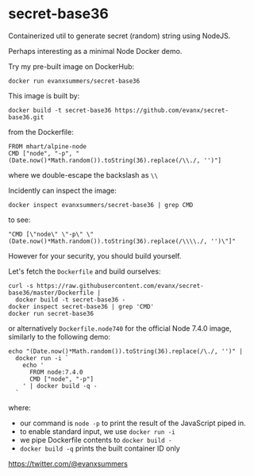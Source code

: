 
# secret-base36

Containerized util to generate secret (random) string using NodeJS.

Perhaps interesting as a minimal Node Docker demo.

Try my pre-built image on DockerHub:
```
docker run evanxsummers/secret-base36
```
This image is built by:
```
docker build -t secret-base36 https://github.com/evanx/secret-base36.git
```
from the Dockerfile:
```
FROM mhart/alpine-node
CMD ["node", "-p", "(Date.now()*Math.random()).toString(36).replace(/\\./, '')"]
```
where we double-escape the backslash as `\\`

Incidently can inspect the image:
```
docker inspect evanxsummers/secret-base36 | grep CMD
```
to see:
```
"CMD [\"node\" \"-p\" \"(Date.now()*Math.random()).toString(36).replace(/\\\\./, '')\"]"
```
However for your security, you should build yourself.

Let's fetch the `Dockerfile` and build ourselves:
```shell
curl -s https://raw.githubusercontent.com/evanx/secret-base36/master/Dockerfile |
  docker build -t secret-base36 -
docker inspect secret-base36 | grep 'CMD'  
docker run secret-base36
```
or alternatively `Dockerfile.node740` for the official Node 7.4.0 image, similarly to the following demo:
```shell
echo "(Date.now()*Math.random()).toString(36).replace(/\./, '')" |
  docker run -i `
    echo '
      FROM node:7.4.0
      CMD ["node", "-p"]
    ' | docker build -q -
  `
```
where:
- our command is `node -p` to print the result of the JavaScript piped in.
- to enable standard input, we use `docker run -i`
- we pipe Dockerfile contents to `docker build -`
- `docker build -q` prints the built container ID only


https://twitter.com/@evanxsummers
